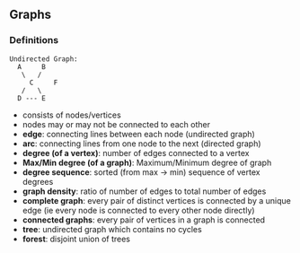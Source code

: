 ## Graphs

### Definitions
````
Undirected Graph:
  A     B
   \   /    
     C     F
   /   \
  D --- E
````

- consists of nodes/vertices
- nodes may or may not be connected to each other
- __edge__: connecting lines between each node (undirected graph)
- __arc__: connecting lines from one node to the next (directed graph)
- __degree (of a vertex)__: number of edges connected to a vertex
- __Max/Min degree (of a graph)__: Maximum/Minimum degree of graph
- __degree sequence__: sorted (from max -> min) sequence of vertex degrees
- __graph density__: ratio of number of edges to total number of edges
- __complete graph__: every pair of distinct vertices is connected by a unique edge (ie every node is connected to every other node directly)
- __connected graphs__: every pair of vertices in a graph is connected
- __tree__: undirected graph which contains no cycles
- __forest__: disjoint union of trees
